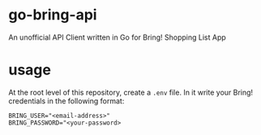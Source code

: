 # go-bring-api
An unofficial API Client written in Go for Bring! Shopping List App

# usage 
At the root level of this repository, create a `.env` file. In it write your Bring! credentials in the following format:
```
BRING_USER="<email-address>"
BRING_PASSWORD="<your-password>
```